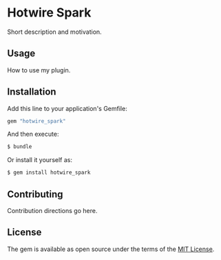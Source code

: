 # Hotwire Spark
Short description and motivation.

## Usage
How to use my plugin.

## Installation
Add this line to your application's Gemfile:

```ruby
gem "hotwire_spark"
```

And then execute:
```bash
$ bundle
```

Or install it yourself as:
```bash
$ gem install hotwire_spark
```

## Contributing
Contribution directions go here.

## License
The gem is available as open source under the terms of the [MIT License](https://opensource.org/licenses/MIT).
